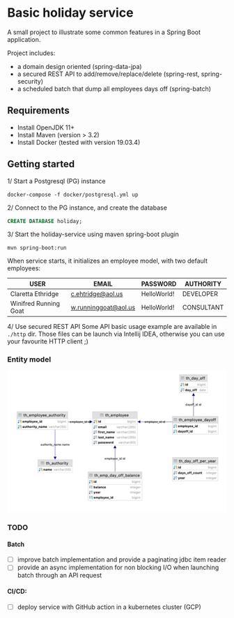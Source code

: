 # Basic holiday service
A small project to illustrate some common features in a Spring Boot application.

Project includes:
- a domain design oriented (spring-data-jpa)
- a secured REST API to add/remove/replace/delete (spring-rest, spring-security)
- a scheduled batch that dump all employees days off (spring-batch)

## Requirements
- Install OpenJDK 11+
- Install Maven (version > 3.2)
- Install Docker (tested with version 19.03.4)

## Getting started
1/ Start a Postgresql (PG) instance
```shell
docker-compose -f docker/postgresql.yml up
```

2/ Connect to the PG instance, and create the database
```sql
CREATE DATABASE holiday;
```

3/ Start the holiday-service using maven spring-boot plugin
```shell
mvn spring-boot:run
```

When service starts, it initializes an employee model, with two default employees:

| USER                  | EMAIL                | PASSWORD    | AUTHORITY  |
|-----------------------|----------------------|-------------|------------|
| Claretta Ethridge     | c.ehtridge@aol.us    | HelloWorld! | DEVELOPER  |
| Winifred Running Goat | w.runninggoat@aol.us | HelloWorld! | CONSULTANT |

4/ Use secured REST API
Some API basic usage example are available in `./http` dir. 
Those files can be launch via Intellij IDEA, otherwise you can use your favourite HTTP client ;)

### Entity model
![Entity model](doc/model.png)


### TODO
#### Batch
- [ ] improve batch implementation and provide a paginating jdbc item reader
- [ ] provide an async implementation for non blocking I/O when launching batch through an API request

#### CI/CD:
- [ ] deploy service with GitHub action in a kubernetes cluster (GCP)
